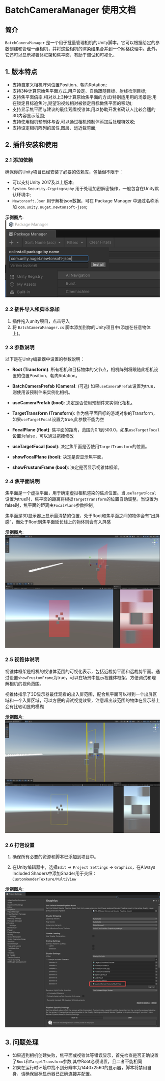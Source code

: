 # BatchCameraManager 使用文档

## 简介
`BatchCameraManager` 是一个用于批量管理相机的Unity脚本。它可以根据给定的参数创建和管理一组相机，并将这些相机的渲染结果合并到一个网格纹理中。此外，它还可以显示视锥体框架和焦平面，有助于调试和可视化。

## 1. 版本特点
- 支持自定义相机阵列位置Position、朝向Rotation;
- 支持3种计算原始焦平面方式,用户设定、自动跟随目标、射线检测目标;
- 支持焦平面倍率,相对以上3种计算原始焦平面的方式(特别适用用的场景是:用在锁定目标追焦时,期望沿视线相对被锁定目标做焦平面的移动);
- 支持显示焦平面与建议的最佳观看视锥体,用以协助开发者确认人比较合适的3D内容显示范围;
- 支持使用相机预制体与否,可以通过相机预制体添加后处理特效收;
- 支持设定相机阵列的属性,图层、远近裁剪面;


## 2. 插件安装和使用

### 2.1 添加依赖
确保你的Unity项目已经安装了必要的依赖库，包括但不限于：
- 可以支持Unity 2017及以上版本;
- `System.Security.Cryptography` 用于处理加密解密操作，一般包含在Unity默认环境中;
- `Newtonsoft.Json` 用于解析json数据，可在 Package Manager 中通过名称添加 `com.unity.nuget.newtonsoft-json`;

**示例图片**:
![依赖引入](./img/Newtonsoft.jpg)

### 2.2 插件导入和脚本添加
1. 插件拖⼊unity项⽬，点击导⼊
2. 将 `BatchCameraManager.cs` 脚本添加到你的Unity项目中(添加在任意物体上)。

### 2.3 参数说明
以下是在Unity编辑器中设置的参数说明：
- **Root (Transform)**: 所有相机和目标物体的父节点，相机阵列将跟随此相机设置的位置Position，朝向Rotation。
- **BatchCameraPrefab (Camera)**: (可选) 如果`useCameraPrefab`设置为true，则使用该预制件来实例化相机。
- **useCameraPrefab (bool)**: 决定是否使用预制件来实例化相机。

- **TargetTransform (Transform)**: 作为焦平面目标的游戏对象的Transform，如果`useTargetFocal`设置为true,此参数不能为空
- **FocalPlane (float)**: 焦平面的距离，范围为0.1到500.0，如果`useTargetFocal`设置为false，可以通过拖拽修改
- **useTargetFocal (bool)**: 决定焦平面是否使用`TargetTransform`的位置。

- **showFocalPlane (bool)**: 决定是否显示焦平面。
- **showFrustumFrame (bool)**: 决定是否显示视锥体框架。

### 2.4 焦平面说明
焦平面是一个虚拟平面，用于确定虚拟相机渲染的焦点位置。当`useTargetFocal`设置为true时，焦平面的距离将根据`TargetTransform`的位置自动调整。当设置为false时，焦平面的距离由`FocalPlane`参数控制。

焦平面是3D显示器上显示最清楚的位置，处于Root和焦平面之间的物体会有“出屏感”，而处于Root到焦平面延长线上的物体则会有入屏感

**示例图片**:
![Focal Plane示例](./img/FocalPlane.jpg)

### 2.5 视锥体说明
视锥体框架是相机的视锥体范围的可视化表示，包括近裁剪平面和远裁剪平面。通过设置`showFrustumFrame`为true，可以在场景中显示视锥体框架，方便调试和理解相机的视角范围。

视锥体指示了3D显示器最佳观看的出入屏范围，配合焦平面可以得到一个出屏区域和一个入屏区域，可以方便的调试视觉效果，注意超出该范围的物体在显示器上会有⽐较明显的模糊

**示例图片**:
![视锥体框架示例](./img/FrustumFrame.jpg)

### 2.6 打包设置
1. 确保所有必要的资源和脚本已添加到项目中。

2. 在Unity编辑器中，选择`Edit` -> `Project Settings` -> `Graphics`，在Always Included Shaders中添加Shader用于交织：`CustomRenderTexture/MultiView`

**示例图片**:
![Shader导入示例](./img/Graphics.jpg)

## 3. 问题处理
- 如果遇到相机创建失败，焦平面或视锥体等错误显示，首先检查是否正确设置了`Root`和`TargetTransform`参数,其中Root必须设置，且二者不能相同
- 如果在运行时环境中找不到分辨率为1440x2560的显示器，脚本将禁用自身，请确保目标显示器已正确连接并配置。
